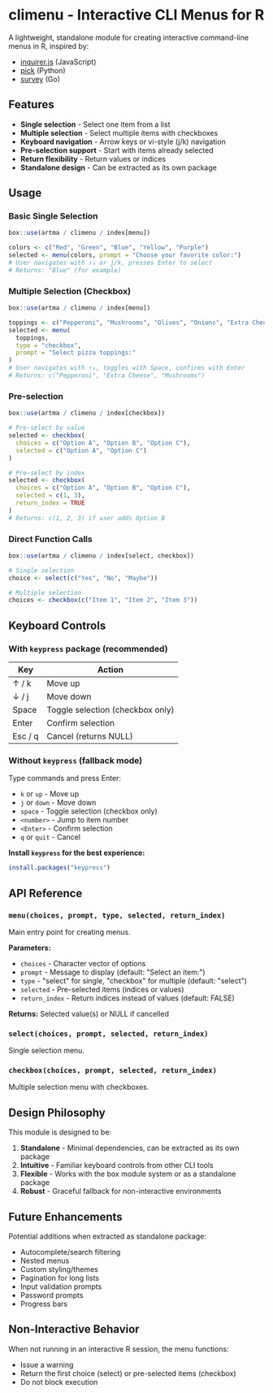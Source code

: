 # climenu - Interactive CLI Menus for R

A lightweight, standalone module for creating interactive command-line menus in R, inspired by:

- [inquirer.js](https://github.com/SBoudrias/Inquirer.js) (JavaScript)
- [pick](https://github.com/wong2/pick) (Python)
- [survey](https://github.com/AlecAivazis/survey) (Go)

## Features

- **Single selection** - Select one item from a list
- **Multiple selection** - Select multiple items with checkboxes
- **Keyboard navigation** - Arrow keys or vi-style (j/k) navigation
- **Pre-selection support** - Start with items already selected
- **Return flexibility** - Return values or indices
- **Standalone design** - Can be extracted as its own package

## Usage

### Basic Single Selection

```r
box::use(artma / climenu / index[menu])

colors <- c("Red", "Green", "Blue", "Yellow", "Purple")
selected <- menu(colors, prompt = "Choose your favorite color:")
# User navigates with ↑↓ or j/k, presses Enter to select
# Returns: "Blue" (for example)
```

### Multiple Selection (Checkbox)

```r
box::use(artma / climenu / index[menu])

toppings <- c("Pepperoni", "Mushrooms", "Olives", "Onions", "Extra Cheese")
selected <- menu(
  toppings,
  type = "checkbox",
  prompt = "Select pizza toppings:"
)
# User navigates with ↑↓, toggles with Space, confirms with Enter
# Returns: c("Pepperoni", "Extra Cheese", "Mushrooms")
```

### Pre-selection

```r
box::use(artma / climenu / index[checkbox])

# Pre-select by value
selected <- checkbox(
  choices = c("Option A", "Option B", "Option C"),
  selected = c("Option A", "Option C")
)

# Pre-select by index
selected <- checkbox(
  choices = c("Option A", "Option B", "Option C"),
  selected = c(1, 3),
  return_index = TRUE
)
# Returns: c(1, 2, 3) if user adds Option B
```

### Direct Function Calls

```r
box::use(artma / climenu / index[select, checkbox])

# Single selection
choice <- select(c("Yes", "No", "Maybe"))

# Multiple selection
choices <- checkbox(c("Item 1", "Item 2", "Item 3"))
```

## Keyboard Controls

### With `keypress` package (recommended)

| Key | Action |
|-----|--------|
| ↑ / k | Move up |
| ↓ / j | Move down |
| Space | Toggle selection (checkbox only) |
| Enter | Confirm selection |
| Esc / q | Cancel (returns NULL) |

### Without `keypress` (fallback mode)

Type commands and press Enter:
- `k` or `up` - Move up
- `j` or `down` - Move down
- `space` - Toggle selection (checkbox only)
- `<number>` - Jump to item number
- `<Enter>` - Confirm selection
- `q` or `quit` - Cancel

**Install `keypress` for the best experience:**
```r
install.packages("keypress")
```

## API Reference

### `menu(choices, prompt, type, selected, return_index)`

Main entry point for creating menus.

**Parameters:**

- `choices` - Character vector of options
- `prompt` - Message to display (default: "Select an item:")
- `type` - "select" for single, "checkbox" for multiple (default: "select")
- `selected` - Pre-selected items (indices or values)
- `return_index` - Return indices instead of values (default: FALSE)

**Returns:** Selected value(s) or NULL if cancelled

### `select(choices, prompt, selected, return_index)`

Single selection menu.

### `checkbox(choices, prompt, selected, return_index)`

Multiple selection menu with checkboxes.

## Design Philosophy

This module is designed to be:

1. **Standalone** - Minimal dependencies, can be extracted as its own package
2. **Intuitive** - Familiar keyboard controls from other CLI tools
3. **Flexible** - Works with the box module system or as a standalone package
4. **Robust** - Graceful fallback for non-interactive environments

## Future Enhancements

Potential additions when extracted as standalone package:

- Autocomplete/search filtering
- Nested menus
- Custom styling/themes
- Pagination for long lists
- Input validation prompts
- Password prompts
- Progress bars

## Non-Interactive Behavior

When not running in an interactive R session, the menu functions:

- Issue a warning
- Return the first choice (select) or pre-selected items (checkbox)
- Do not block execution
